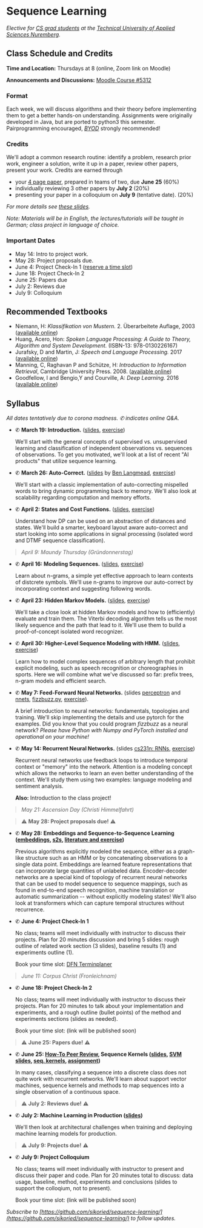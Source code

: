 # Sequence Learning

_Elective for [CS grad students](https://www.th-nuernberg.de/fakultaeten/in/studium/masterstudiengang-informatik/) at the [Technical University of Applied Sciences Nuremberg](https://www.th-nuernberg.de/)._



## Class Schedule and Credits

**Time and Location:** Thursdays at 8 (online, Zoom link on Moodle)

**Announcements and Discussions:** [Moodle Course #5312](https://elearning.ohmportal.de/course/view.php?id=5312)

### Format

Each week, we will discuss algorithms and their theory before implementing them to get a better hands-on understanding.
Assignments were originally developed in Java, but are ported to python3 this semester.
Pairprogramming encouraged, [_BYOD_](https://en.wikipedia.org/wiki/Bring_your_own_device) strongly recommended!


### Credits

We'll adopt a common research routine: identify a problem, research prior work, engineer a solution, write it up in a paper, review other papers, present your work.
Credits are earned through

- your [4 page paper](https://journals.ieeeauthorcenter.ieee.org/create-your-ieee-article/authoring-tools-and-templates/ieee-article-templates/templates-for-transactions/), prepared in teams of two, due **June 25** (60%)
- individually reviewing 3 other papers by **July 2** (20%)
- presenting your paper in a colloquium on **July 9** (tentative date). (20%)

_For more details see [these slides](99/project-howto/)._

_Note: Materials will be in English, the lectures/tutorials will be taught in German; class project in language of choice._


### Important Dates

- May 14: Intro to project work.
- May 28: Project proposals due.
- June 4: Project Check-In 1 ([reserve a time slot](https://terminplaner4.dfn.de/4nLli4nJKcKILKED))
- June 18: Project Check-In 2
- June 25: Papers due
- July 2: Reviews due
- July 9: Colloquium


## Recommended Textbooks

- Niemann, H: _Klassifikation von Mustern._ 2. Überarbeitete Auflage, 2003 ([available online](https://www5.cs.fau.de/fileadmin/Persons/NiemannHeinrich/klassifikation-von-mustern/m00-www.pdf))
- Huang, Acero, Hon: _Spoken Language Processing: A Guide to Theory, Algorithm and System Development._ (ISBN-13: 978-0130226167)
- Jurafsky, D and Martin, J: _Speech and Language Processing._ 2017 ([available online](http://web.stanford.edu/~jurafsky/slp3/))
- Manning, C, Raghavan P and Schütze, H: _Introduction to Information Retrieval_, Cambridge University Press. 2008. ([available online](https://nlp.stanford.edu/IR-book/))
- Goodfellow, I and Bengio,Y and Courville, A: _Deep Learning._ 2016 ([available online](http://www.deeplearningbook.org/))


## Syllabus

_All dates tentatively due to corona madness. ✆ indicates online Q&A._

- ✆ **March 19: Introduction.** ([slides](00/introduction/), [exercise](00/exercise/))

	We'll start with the general concepts of supervised vs. unsupervised learning and classification of independent observations vs. sequences of observations.
	To get you motivated, we'll look at a list of recent "AI products" that utilize sequence learning.

- ✆ **March 26: Auto-Correct.** ([slides](http://www.cs.jhu.edu/~langmea/resources/lecture_notes/dp_and_edit_dist.pdf) by [Ben Langmead](http://www.langmead-lab.org/), [exercise](01/autocorrect/))
	
	We'll start with a classic implementation of auto-correcting mispelled words to bring dynamic programming back to memory.
	We'll also look at scalability regarding computation and memory efforts.

- ✆ **April 2: States and Cost Functions.** ([slides](02/cost-and-states/slides/), [exercise](02/cost-and-states/))
	
	Understand how DP can be used on an abstraction of distances and states.
	We'll build a smarter, keyboard layout aware auto-correct and start looking into some applications in signal processing (isolated word and DTMF sequence classification).

> _April 9: Maundy Thursday (Gründonnerstag)_

- ✆ **April 16: Modeling Sequences.** ([slides](03-ngrams/sv-lm.pdf), [exercise](03/ngrams/))
	
	Learn about n-grams, a simple yet effective approach to learn contexts of distcrete symbols.
	We'll use n-grams to improve our auto-correct by incorporating context and suggesting following words.

- ✆ **April 23: Hidden Markov Models.** ([slides](04-hmms/hmm.pdf), [exercise](04/hmms/))
	
	We'll take a close look at hidden Markov models and how to (efficiently) evaluate and train them.
	The Viterbi decoding algorithm tells us the most likely sequence and the path that lead to it.
	We'll use them to build a proof-of-concept isolated word recognizer.

- ✆ **April 30: Higher-Level Sequence Modeling with HMM.** ([slides](05-decoding/decoding.pdf), [exercise](05/decoding/))
	
	Learn how to model complex sequences of arbitrary length that prohibit explicit modeling, such as speech recognition or choreographies in sports.
	Here we will combine what we've discussed so far: prefix trees, n-gram models and efficient search.

- ✆ **May 7: Feed-Forward Neural Networks.** (slides [perceptron](06-nnets/sl-perceptron.pdf) and [nnets](06-nnets/sl-mlp.pdf), [fizzbuzz.py](06-nnets/fizzbuzz.tf), [exercise](06/nnets/)).
	
	A brief introduction to neural networks: fundamentals, topologies and training.
	We'll skip implementing the details and use pytorch for the examples. Did you know that you could program _fizzbuzz_ as a neural network?
	_Please have Python with Numpy and PyTorch installed and operational on your machine!_

- ✆ **May 14: Recurrent Neural Networks.** (slides [cs231n: RNNs](07-rnns/cs231n_2018_lecture10_excerpts.pdf), [exercise](07/rnns/))
	
	Recurrent neural networks use feedback loops to introduce temporal context or "memory" into the network.
	Attention is a modeling concept which allows the networks to learn an even better understanding of the context.
	We'll study them using two examples: language modeling and sentiment analysis.

	**Also:** Introduction to the class project!

> _May 21: Ascension Day (Christi Himmelfahrt)_

> ⚠ **May 28: Project proposals due!** ⚠

- ✆ **May 28: Embeddings and Sequence-to-Sequence Learning ([embeddings](08-seq2seq/embeddings.pdf), [s2s](08-seq2seq/seq2seq.pdf), [literature and exercise](08/seq2seq/))** 

	Previous algorithms explicitly modeled the sequence, either as a graph-like structure such as an HMM or by concatenating observations to a single data point.
	Embeddings are learned feature representations that can incorporate large quantities of unlabeled data.
	Encoder-decoder networks are a special kind of topology of recurrent neural networks that can be used to model sequence to sequence mappings, such as found in end-to-end speech recognition, machine translation or automatic summarization -- without explicitly modeling states!
	We'll also look at transformers which can capture temporal structures without recurrence.

- ✆ **June 4: Project Check-In 1**

	No class; teams will meet individually with instructor to discuss their projects.
	Plan for 20 minutes discussion and bring 5 slides: rough outline of related work section (3 slides), baseline results (1) and experiments outline (1).

	Book your time slot: [DFN Terminplaner](https://terminplaner4.dfn.de/4nLli4nJKcKILKED)

> _June 11: Corpus Christ (Fronleichnam)_

- ✆ **June 18: Project Check-In 2**

	No class; teams will meet individually with instructor to discuss their projects.
	Plan for 20 minutes to talk about your implementation and experiments, and a rough outline (bullet points) of the method and experiments sections (slides as needed).

	Book your time slot: (link will be published soon)

> ⚠ **June 25: Papers due!** ⚠

- ✆ **June 25: [How-To Peer Review](99/howto-peer-review/), Sequence Kernels ([slides](09-sequence-kernels/seq-kernels.pdf), [SVM slides](09-sequence-kernels/intro_svm_new.pdf), [seq. kernels](09-sequence-kernels/pr-seq-kernels.pdf), [assignment](09/agerec/))**
	
	In many cases, classifying a sequence into a discrete class does not quite work with recurrent networks.
	We'll learn about support vector machines, sequence kernels and methods to map sequences into a single observation of a continuous space.
	

>  ⚠ **July 2: Reviews due!** ⚠

- ✆ **July 2: Machine Learning in Production ([slides](10/ml-in-production))**
	
	We'll then look at architectural challenges when training and deploying machine learning models for production.

> ⚠ **July 9: Projects due!** ⚠

- ✆ **July 9: Project Colloquium**
	
	No class; teams will meet individually with instructor to present and discuss their paper and code.
	Plan for 20 minutes total to discuss: data usage, baseline, method, experiments and conclusions (slides to support the colloqium, not to present).

	Book your time slot: (link will be published soon)


_Subscribe to [https://github.com/sikoried/sequence-learning/](https://github.com/sikoried/sequence-learning/) to follow updates._
